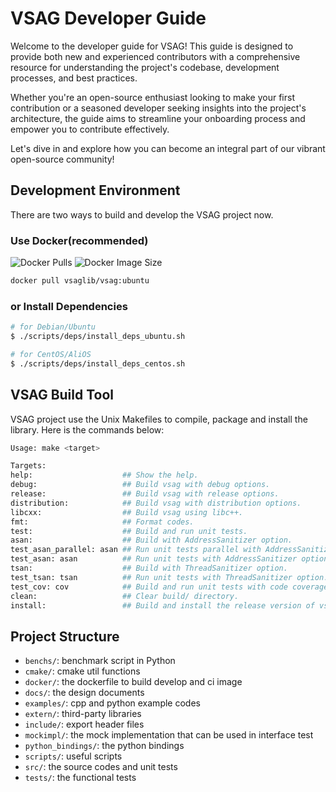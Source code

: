 # VSAG Developer Guide

Welcome to the developer guide for VSAG! This guide is designed to provide both new and experienced contributors with a comprehensive resource for understanding the project's codebase, development processes, and best practices.

Whether you're an open-source enthusiast looking to make your first contribution or a seasoned developer seeking insights into the project's architecture, the guide aims to streamline your onboarding process and empower you to contribute effectively.

Let's dive in and explore how you can become an integral part of our vibrant open-source community!

## Development Environment

There are two ways to build and develop the VSAG project now.

### Use Docker(recommended)

![Docker Pulls](https://img.shields.io/docker/pulls/vsaglib/vsag)
![Docker Image Size](https://img.shields.io/docker/image-size/vsaglib/vsag)

```bash
docker pull vsaglib/vsag:ubuntu
```

### or Install Dependencies
```bash
# for Debian/Ubuntu
$ ./scripts/deps/install_deps_ubuntu.sh

# for CentOS/AliOS
$ ./scripts/deps/install_deps_centos.sh
```

## VSAG Build Tool
VSAG project use the Unix Makefiles to compile, package and install the library. Here is the commands below:
```bash
Usage: make <target>

Targets:
help:                    ## Show the help.
debug:                   ## Build vsag with debug options.
release:                 ## Build vsag with release options.
distribution:            ## Build vsag with distribution options.
libcxx:                  ## Build vsag using libc++.
fmt:                     ## Format codes.
test:                    ## Build and run unit tests.
asan:                    ## Build with AddressSanitizer option.
test_asan_parallel: asan ## Run unit tests parallel with AddressSanitizer option.
test_asan: asan          ## Run unit tests with AddressSanitizer option.
tsan:                    ## Build with ThreadSanitizer option.
test_tsan: tsan          ## Run unit tests with ThreadSanitizer option.
test_cov: cov            ## Build and run unit tests with code coverage enabled.
clean:                   ## Clear build/ directory.
install:                 ## Build and install the release version of vsag.
```

## Project Structure
- `benchs/`: benchmark script in Python
- `cmake/`: cmake util functions
- `docker/`: the dockerfile to build develop and ci image
- `docs/`: the design documents
- `examples/`: cpp and python example codes
- `extern/`: third-party libraries
- `include/`: export header files
- `mockimpl/`: the mock implementation that can be used in interface test
- `python_bindings/`: the python bindings
- `scripts/`: useful scripts
- `src/`: the source codes and unit tests
- `tests/`: the functional tests
